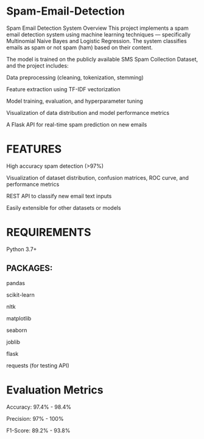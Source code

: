 # Spam-Email-Detection
Spam Email Detection System
Overview
This project implements a spam email detection system using machine learning techniques — specifically Multinomial Naive Bayes and Logistic Regression. The system classifies emails as spam or not spam (ham) based on their content.

The model is trained on the publicly available SMS Spam Collection Dataset, and the project includes:

Data preprocessing (cleaning, tokenization, stemming)

Feature extraction using TF-IDF vectorization

Model training, evaluation, and hyperparameter tuning

Visualization of data distribution and model performance metrics

A Flask API for real-time spam prediction on new emails

# FEATURES

High accuracy spam detection (>97%)

Visualization of dataset distribution, confusion matrices, ROC curve, and performance metrics

REST API to classify new email text inputs

Easily extensible for other datasets or models

# REQUIREMENTS

Python 3.7+

## PACKAGES:

pandas

scikit-learn

nltk

matplotlib

seaborn

joblib

flask

requests (for testing API)
# Evaluation Metrics 
Accuracy: 97.4% - 98.4%

Precision: 97% - 100%

F1-Score: 89.2% - 93.8%
